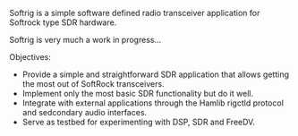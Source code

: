 
Softrig is a simple software defined radio transceiver application for Softrock
type SDR hardware.

Softrig is very much a work in progress...


Objectives:

* Provide a simple and straightforward SDR application that allows getting the
  most out of SoftRock transceivers.
* Implement only the most basic SDR functionality but do it well.
* Integrate with external applications through the Hamlib rigctld protocol
  and sedcondary audio interfaces.
* Serve as testbed for experimenting with DSP, SDR and FreeDV.
